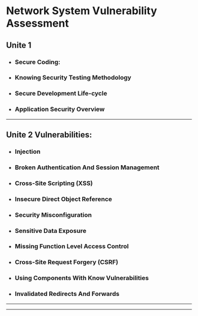 # Network System Vulnerability Assessment

## Unite 1
- ### Secure Coding:
- ### Knowing Security Testing Methodology
- ### Secure Development Life-cycle
- ### Application Security Overview

---
## Unite 2 Vulnerabilities:
- ### Injection
- ###  Broken Authentication And Session Management
- ### Cross-Site Scripting (XSS)
- ### Insecure Direct Object Reference
- ### Security Misconfiguration
- ### Sensitive Data Exposure
- ### Missing Function Level Access Control
- ### Cross-Site Request Forgery (CSRF)
- ### Using Components With Know Vulnerabilities
- ### Invalidated Redirects And Forwards

---
---
